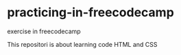 # practicing-in-freecodecamp
exercise in freecodecamp

This repositori is about learning code HTML and CSS
